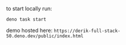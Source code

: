 

to start locally run:
```
deno task start
```

demo hosted here: `https://derik-full-stack-50.deno.dev/public/index.html`
